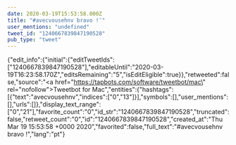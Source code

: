 ```yaml
---
date: 2020-03-19T15:53:58.000Z
title: "#avecvousehnv bravo !″"
user_mentions: "undefined"
tweet_id: "1240667839847190528"
pub_type: "tweet"
---
```

{"edit_info":{"initial":{"editTweetIds":["1240667839847190528"],"editableUntil":"2020-03-19T16:23:58.170Z","editsRemaining":"5","isEditEligible":true}},"retweeted":false,"source":"<a href=\"https://tapbots.com/software/tweetbot/mac\" rel=\"nofollow\">Tweetbot for Mac</a>","entities":{"hashtags":[{"text":"avecvousehnv","indices":["0","13"]}],"symbols":[],"user_mentions":[],"urls":[]},"display_text_range":["0","21"],"favorite_count":"0","id_str":"1240667839847190528","truncated":false,"retweet_count":"0","id":"1240667839847190528","created_at":"Thu Mar 19 15:53:58 +0000 2020","favorited":false,"full_text":"#avecvousehnv bravo !","lang":"pt"}
